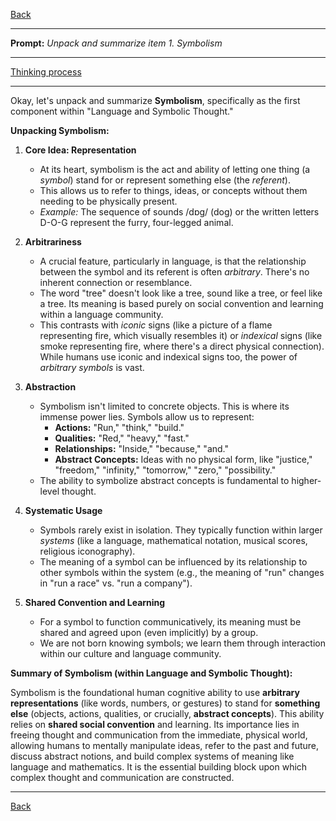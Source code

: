 [Back](..)

---

**Prompt:** *Unpack and summarize item 1. Symbolism*

---

[Thinking process](thoughts)

---

Okay, let's unpack and summarize **Symbolism**, specifically as the first component within "Language and Symbolic Thought."

**Unpacking Symbolism:**

1.  **Core Idea: Representation**
    *   At its heart, symbolism is the act and ability of letting one thing (a *symbol*) stand for or represent something else (the *referent*).
    *   This allows us to refer to things, ideas, or concepts without them needing to be physically present.
    *   *Example:* The sequence of sounds /dɒɡ/ (dog) or the written letters D-O-G represent the furry, four-legged animal.

2.  **Arbitrariness**
    *   A crucial feature, particularly in language, is that the relationship between the symbol and its referent is often *arbitrary*. There's no inherent connection or resemblance.
    *   The word "tree" doesn't look like a tree, sound like a tree, or feel like a tree. Its meaning is based purely on social convention and learning within a language community.
    *   This contrasts with *iconic* signs (like a picture of a flame representing fire, which visually resembles it) or *indexical* signs (like smoke representing fire, where there's a direct physical connection). While humans use iconic and indexical signs too, the power of *arbitrary symbols* is vast.

3.  **Abstraction**
    *   Symbolism isn't limited to concrete objects. This is where its immense power lies. Symbols allow us to represent:
        *   **Actions:** "Run," "think," "build."
        *   **Qualities:** "Red," "heavy," "fast."
        *   **Relationships:** "Inside," "because," "and."
        *   **Abstract Concepts:** Ideas with no physical form, like "justice," "freedom," "infinity," "tomorrow," "zero," "possibility."
    *   The ability to symbolize abstract concepts is fundamental to higher-level thought.

4.  **Systematic Usage**
    *   Symbols rarely exist in isolation. They typically function within larger *systems* (like a language, mathematical notation, musical scores, religious iconography).
    *   The meaning of a symbol can be influenced by its relationship to other symbols within the system (e.g., the meaning of "run" changes in "run a race" vs. "run a company").

5.  **Shared Convention and Learning**
    *   For a symbol to function communicatively, its meaning must be shared and agreed upon (even implicitly) by a group.
    *   We are not born knowing symbols; we learn them through interaction within our culture and language community.

**Summary of Symbolism (within Language and Symbolic Thought):**

Symbolism is the foundational human cognitive ability to use **arbitrary representations** (like words, numbers, or gestures) to stand for **something else** (objects, actions, qualities, or crucially, **abstract concepts**). This ability relies on **shared social convention** and learning. Its importance lies in freeing thought and communication from the immediate, physical world, allowing humans to mentally manipulate ideas, refer to the past and future, discuss abstract notions, and build complex systems of meaning like language and mathematics. It is the essential building block upon which complex thought and communication are constructed.

---

[Back](..)
